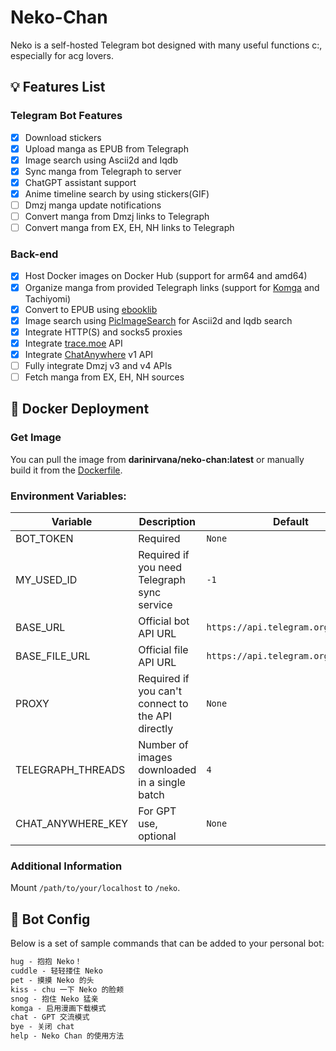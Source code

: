 # Neko-Chan

Neko is a self-hosted Telegram bot designed with many useful functions c:, especially for acg lovers.

## 💡 Features List

### Telegram Bot Features

- [x] Download stickers
- [x] Upload manga as EPUB from Telegraph
- [x] Image search using Ascii2d and Iqdb
- [x] Sync manga from Telegraph to server
- [x] ChatGPT assistant support
- [x] Anime timeline search by using stickers(GIF)
- [ ] Dmzj manga update notifications
- [ ] Convert manga from Dmzj links to Telegraph
- [ ] Convert manga from EX, EH, NH links to Telegraph

### Back-end

- [x] Host Docker images on Docker Hub (support for arm64 and amd64)
- [x] Organize manga from provided Telegraph links (support for [Komga](https://github.com/gotson/komga) and Tachiyomi)
- [x] Convert to EPUB using [ebooklib](https://github.com/aerkalov/ebooklib)
- [x] Image search using [PicImageSearch](https://github.com/kitUIN/PicImageSearch) for Ascii2d and Iqdb search
- [x] Integrate HTTP(S) and socks5 proxies
- [x] Integrate [trace.moe](https://soruly.github.io/trace.moe-api/#/) API
- [x] Integrate [ChatAnywhere](https://chatanywhere.apifox.cn/) v1 API
- [ ] Fully integrate Dmzj v3 and v4 APIs
- [ ] Fetch manga from EX, EH, NH sources

## 🔧 Docker Deployment

### Get Image

You can pull the image from **darinirvana/neko-chan:latest** or manually build it from
the [Dockerfile](https://github.com/Ziang-Liu/Neko-Chan/blob/master/Dockerfile).

### Environment Variables:

| Variable          | Description                                       | Default                             |  
|-------------------|---------------------------------------------------|-------------------------------------|  
| BOT_TOKEN         | Required                                          | `None`                              |  
| MY_USED_ID        | Required if you need Telegraph sync service       | `-1`                                |  
| BASE_URL          | Official bot API URL                              | `https://api.telegram.org/bot`      |  
| BASE_FILE_URL     | Official file API URL                             | `https://api.telegram.org/file/bot` |  
| PROXY             | Required if you can't connect to the API directly | `None`                              |  
| TELEGRAPH_THREADS | Number of images downloaded in a single batch     | `4`                                 |  
| CHAT_ANYWHERE_KEY | For GPT use, optional                             | `None`                              |  

### Additional Information

Mount `/path/to/your/localhost` to `/neko`.

## 📝 Bot Config

Below is a set of sample commands that can be added to your personal bot:

``` txt
hug - 抱抱 Neko！  
cuddle - 轻轻搂住 Neko
pet - 摸摸 Neko 的头
kiss - chu 一下 Neko 的脸颊  
snog - 抱住 Neko 猛亲  
komga - 启用漫画下载模式  
chat - GPT 交流模式  
bye - 关闭 chat
help - Neko Chan 的使用方法  
```
